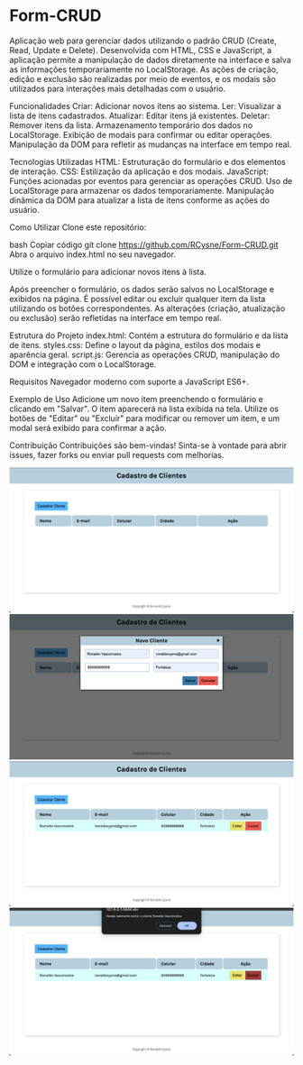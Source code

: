 # Form-CRUD
Aplicação web para gerenciar dados utilizando o padrão CRUD (Create, Read, Update e Delete). 
Desenvolvida com HTML, CSS e JavaScript, a aplicação permite a manipulação de dados diretamente na interface e salva as informações temporariamente no LocalStorage. 
As ações de criação, edição e exclusão são realizadas por meio de eventos, e os modais são utilizados para interações mais detalhadas com o usuário.

Funcionalidades
Criar: Adicionar novos itens ao sistema.
Ler: Visualizar a lista de itens cadastrados.
Atualizar: Editar itens já existentes.
Deletar: Remover itens da lista.
Armazenamento temporário dos dados no LocalStorage.
Exibição de modais para confirmar ou editar operações.
Manipulação da DOM para refletir as mudanças na interface em tempo real.

Tecnologias Utilizadas
HTML: Estruturação do formulário e dos elementos de interação.
CSS: Estilização da aplicação e dos modais.
JavaScript:
Funções acionadas por eventos para gerenciar as operações CRUD.
Uso de LocalStorage para armazenar os dados temporariamente.
Manipulação dinâmica da DOM para atualizar a lista de itens conforme as ações do usuário.

Como Utilizar
Clone este repositório:

bash
Copiar código
git clone https://github.com/RCysne/Form-CRUD.git
Abra o arquivo index.html no seu navegador.

Utilize o formulário para adicionar novos itens à lista.

Após preencher o formulário, os dados serão salvos no LocalStorage e exibidos na página.
É possível editar ou excluir qualquer item da lista utilizando os botões correspondentes.
As alterações (criação, atualização ou exclusão) serão refletidas na interface em tempo real.

Estrutura do Projeto
index.html: Contém a estrutura do formulário e da lista de itens.
styles.css: Define o layout da página, estilos dos modais e aparência geral.
script.js: Gerencia as operações CRUD, manipulação do DOM e integração com o LocalStorage.

Requisitos
Navegador moderno com suporte a JavaScript ES6+.

Exemplo de Uso
Adicione um novo item preenchendo o formulário e clicando em "Salvar".
O item aparecerá na lista exibida na tela.
Utilize os botões de "Editar" ou "Excluir" para modificar ou remover um item, e um modal será exibido para confirmar a ação.

Contribuição
Contribuições são bem-vindas! Sinta-se à vontade para abrir issues, fazer forks ou enviar pull requests com melhorias.

![Imagem do formulário 01](https://github.com/RCysne/Form-CRUD/blob/main/crud-01.png)
![Imagem do formulário 02](https://github.com/RCysne/Form-CRUD/blob/main/crud-02.png)
![Imagem do formulário 03](https://github.com/RCysne/Form-CRUD/blob/main/crud-03.png)
![Imagem do formulário 04](https://github.com/RCysne/Form-CRUD/blob/main/crud-04.png)
